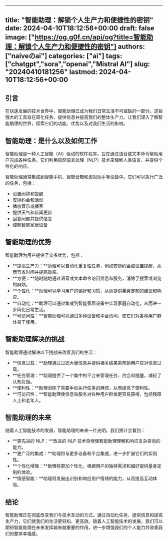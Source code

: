 
---
title: "智能助理：解锁个人生产力和便捷性的密钥"
date: 2024-04-10T18:12:56+00:00
draft: false
image: ["https://og.g0f.cn/api/og?title=智能助理：解锁个人生产力和便捷性的密钥"]
authors: ["naiveのai"]
categories: ["ai"]
tags: ["chatgpt","sora","openai","Mistral AI"]
slug: "20240410181256"
lastmod: 2024-04-10T18:12:56+00:00
---
## 引言

在快速发展的技术世界中，智能助理已成为我们日常生活不可或缺的一部分。这些强大的工具旨在简化任务、提供信息并提高我们的整体生产力。让我们深入了解智能助理的世界，探索它们的功能、优势以及对我们生活的影响。

## 智能助理：是什么以及如何工作

智能助理是一种人工智能（AI）驱动的软件程序，旨在通过语音或文本命令帮助用户完成各种任务。它们利用自然语言处理（NLP）技术来理解人类语言，并提供个性化的响应。

智能助理通常集成到智能手机、智能音箱和虚拟助手等设备中。它们可以执行广泛的任务，包括：

- 设置闹钟和提醒
- 安排约会和活动
- 播放音乐或播客
- 提供天气和新闻更新
- 回答问题并提供信息
- 控制智能家居设备

## 智能助理的优势

智能助理为用户提供了众多优势，包括：

- **提高生产力：**助理可以自动化重复性任务，例如安排约会或设置提醒，从而节省时间并提高效率。
- **方便：**随时随地通过语音或文本命令访问信息和服务，消除了搜索或浏览的麻烦。
- **个性化：**助理可以学习用户的偏好和习惯，从而提供量身定制的建议和响应。
- **自动化：**助理可以通过集成到智能家居设备中实现家庭自动化，从而进一步简化日常生活。
- **可访问性：**智能助理可以通过多种设备和平台访问，使它们对各种用户群体易于使用。

## 智能助理解决的挑战

智能助理通过解决以下挑战来改善我们的生活：

- **信息过载：**助理通过过滤大量信息并提供相关结果来帮助用户应对信息过载。
- **任务管理：**助理提供了一个集中的平台来管理任务、约会和提醒，减轻了认知负担。
- **便利性：**助理消除了需要手动执行任务的麻烦，从而提高了便利性。
- **可访问性：**智能助理使信息和服务对各种用户群体更容易获得，包括残障人士和老年人。

## 智能助理的未来

随着人工智能技术的发展，智能助理的未来一片光明。我们预计会看到：

- **更先进的 NLP：**改进的 NLP 技术将增强智能助理理解和响应复杂查询的能力。
- **更广泛的集成：**助理将与更多设备和平台集成，进一步扩展它们的实用性。
- **个性化增强：**助理将更加个性化，根据用户的独特需求和偏好提供量身定制的体验。
- **情感智能：**助理将发展出识别和响应用户情绪的能力，从而提高互动体验。

## 结论

智能助理正在彻底改变我们与技术互动的方式。通过自动化任务、提供信息和提高生产力，它们使我们的生活更轻松、更高效。随着人工智能技术的发展，我们可以期待智能助理在未来发挥越来越重要的作用，进一步增强我们的个人能力并改善我们的整体幸福感。